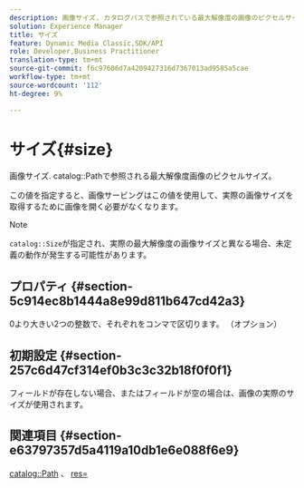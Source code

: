 ```yaml
---
description: 画像サイズ. カタログパスで参照されている最大解像度の画像のピクセルサイズです。
solution: Experience Manager
title: サイズ
feature: Dynamic Media Classic,SDK/API
role: Developer,Business Practitioner
translation-type: tm+mt
source-git-commit: f6c97606d7a4209427316d7367013ad9585a5cae
workflow-type: tm+mt
source-wordcount: '112'
ht-degree: 9%

---
```



# サイズ{#size}

画像サイズ. catalog::Pathで参照される最大解像度画像のピクセルサイズ。

この値を指定すると、画像サービングはこの値を使用して、実際の画像サイズを取得するために画像を開く必要がなくなります。

>[!NOTE]
>
>`catalog::Size`が指定され、実際の最大解像度の画像サイズと異なる場合、未定義の動作が発生する可能性があります。

## プロパティ {#section-5c914ec8b1444a8e99d811b647cd42a3}

0より大きい2つの整数で、それぞれをコンマで区切ります。 （オプション）

## 初期設定 {#section-257c6d47cf314ef0b3c3c32b18f0f0f1}

フィールドが存在しない場合、またはフィールドが空の場合は、画像の実際のサイズが使用されます。

## 関連項目 {#section-e63797357d5a4119a10db1e6e088f6e9}

[catalog::Path](../../../../../../is-api/image-catalog/image-serving-api-ref/c-image-catalog-reference/c-image-svg-data-reference/c-image-data-reference/r-path-cat.md#reference-306afcaff172440ca81b85da8d78213c) 、 [res=](/help/aem-is-ir-api/is-api/http-ref/image-serving-api-ref/c-http-protocol-reference/c-command-reference/r-res.md)
